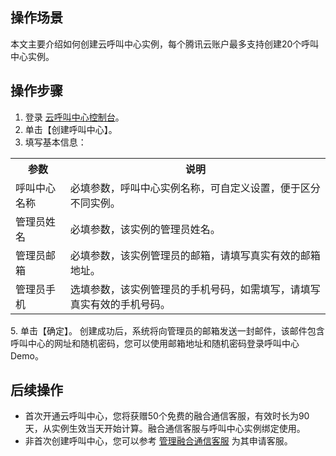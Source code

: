 ## 操作场景
本文主要介绍如何创建云呼叫中心实例，每个腾讯云账户最多支持创建20个呼叫中心实例。

## 操作步骤
1. 登录 [云呼叫中心控制台](https://console.cloud.tencent.com/ccc)。
2. 单击【创建呼叫中心】。
3. 填写基本信息：
  <table>
<tr>
<th>参数</th>
<th>说明</th>
</tr>
<tr>
<td>呼叫中心名称</td>
<td>必填参数，呼叫中心实例名称，可自定义设置，便于区分不同实例。</td>
</tr>
<tr>
<td>管理员姓名</td>
<td>必填参数，该实例的管理员姓名。</td>
</tr>
<tr>
<td>管理员邮箱</td>
<td>必填参数，该实例管理员的邮箱，请填写真实有效的邮箱地址。</td>
</tr>
<tr>
<td>管理员手机</td>
<td>选填参数，该实例管理员的手机号码，如需填写，请填写真实有效的手机号码。</td>
</tr>
</table>
5. 单击【确定】。
 创建成功后，系统将向管理员的邮箱发送一封邮件，该邮件包含呼叫中心的网址和随机密码，您可以使用邮箱地址和随机密码登录呼叫中心 Demo。
 
## 后续操作

- 首次开通云呼叫中心，您将获赠50个免费的融合通信客服，有效时长为90天，从实例生效当天开始计算。融合通信客服与呼叫中心实例绑定使用。
- 非首次创建呼叫中心，您可以参考 [管理融合通信客服](https://cloud.tencent.com/document/product/679/41350) 为其申请客服。

